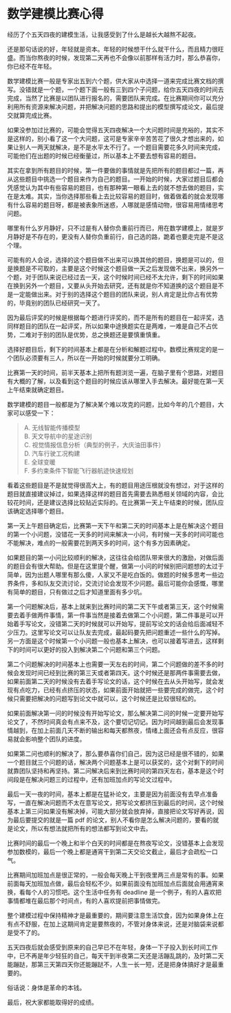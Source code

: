 # 数学建模比赛心得

经历了个五天四夜的建模生活，让我感受到了什么是越长大越熬不起夜。

​还是那句话说的好，年轻就是资本。年轻的时候想干什么就干什么，而且精力很旺盛。而当你熬夜的时候，发现第二天再也不会像以前那样有活力时，那么恭喜你，你已经不在年轻。

数学建模比赛一般是专家出五到六个题，供大家从中选择一道来完成比赛文档的撰写。没错就是一个题，一个题下面一般有三到四个子问题，给你五天四夜的时间去完成，当然了比赛是以团队进行报名的，需要团队来完成。在比赛期间你可以充分利用所有资源来解决问题，并把解决问题的思路和提出的模型撰写成论文，最后提交就算完成比赛。

如果没参加过比赛的，可能会觉得五天四夜解决一个大问题时间是充裕的，其实不是这样的，别小看了这一个大问题，这可是专家辛辛苦苦花了很久才想出来的，如果让别人一两天就解决，是不是水平太不行了。一个题目需要花多久时间来完成，可能他们在出题的时候已经衡量过，所以基本上不要去想有容易的题目。

其实在拿到所有题目的时候，第一件要做的事情就是先把所有的题目都过一篇，再从这些题目中挑选一个题目来作为自己的题目。一开始的时候，大家过题目后都会凭感觉认为其中有些容易的题目，也有那种第一眼看上去的就不想去做的题目，实在是太难。其实，当你选择那些看上去比较容易的题目时，做着做着的就会发现哪有什么容易的题目呀，都是被表象所迷惑，人哪就是感情动物，很容易用情绪思考问题。

哪里有什么岁月静好，只不过是有人替你负重前行而已，用在数学建模上，就是岁月静好是不存在的，更没有人替你负重前行，自己选的路，跪着也要走完是不是这个理。

可能有的人会说，选择的这个题目做不出来可以换其他的题目，换题是可以的，但是换题是不可取的，主要是这个时候这个题目做一天之后发现做不出来，换另外一个题，对于团队来说已经过去一天，这个时候时间已经不太允许，剩下的时间如果在换到另外一个题目，又要从头开始去研究，还有就是你不知道换的这个题目是不是一定能做出来。对于别的选择这个题目的团队来说，别人肯定是比你占有优势的，毕竟别的团队已经研究一天了。

因为最后评奖的时候是根据每个题进行评奖的，而不是所有的题目在一起评奖，选同样题目的团队在一起评奖，所以如果中途换题实在是两难，一难是自己不占优势，二难对于别的团队是优势，总之换题还是要慎重慎重。

选择好题目后，剩下的时间基本上都是在分析和解题过程中。数模比赛规定的是一个团队必须要有三人，所以在一开始的时候就要分工明确。

比赛第一天的时间，前半天基本上把所有题浏览一遍，在脑子里有个思路，对题目有大概的了解，以及看到这个题目的时候应该从哪里入手去解决。最好能在第一天上午结束就确定题目。

数学建模的题目一般都是为了解决某个难以攻克的问题，比如今年的几个题目，大家可以感受一下：

>A. 无线智能传播模型  
>B. 天文导航中的星途识别  
>C. 视觉情报信息分析（典型的例子，大庆油田事件）  
>D. 汽车行驶工况构建  
>E. 全球变暖    
>F. 多约束条件下智能飞行器航迹快速规划

看着这些题目是不是就觉得很高大上，有的题目用途压根就没有想过，对于这样的题目就直接建议掉过，如果选择这样的题目首先需要去熟悉相关领域的内容，会比较花时间，还是建议选择比较贴近实际的。在比赛第一天上午结束的时候，团队应该确定选择哪个题目。

第一天上午题目确定后，比赛第一天下午和第二天的时间基本上是在解决这个题目的第一个小问题，没错花一天多的时间来解决一小问，有时候一天多的时间可能也不能解决，难点的一般需要花到两天多的时间，这个有多方因素确定。

如果题目的第一小问比较顺利的解决，这往往会给团队带来很大的激励，对做后面的题目会有很大帮助。但是在这里提个醒，做第一小问的时候别把问题想的太过于简单，因为出题人哪里有那么傻，人家又不是吃白饭的。做题的时候多思考一些边界条件，多和队友交流讨论，交流讨论会发现不少问题。最后可能你会感慨，哪里有简单的题目，只有做过之后才知道里面有多少坑。

第一个问题解决后，基本上就来到比赛时间的第二天下午或者第三天，这个时候需要去着手做两件事情，第一件事当然是接着去做第二个小问题，第二件事是可以开始着手写论文，没错第二天的时候就可以开始写，提前写论文的话会给后面减轻不少压力。这里写论文可以让队友去完成，最起码要先把问题重述一些什么的写掉。另一方面是这个时候第一个小问题一般也基本上解决，也可以接着写进去，这样剩下的时间可以更好的投入到解决第二个问题和第三个问题。

第二个问题解决的时间基本上也需要一天左右的时间，第二个问题做的差不多的时候会发现时间已经到比赛的第三天或者第四天。这个时候还是那两件事需要去做，如果前面第二天的时候没有去着手写论文的话，这个时候在去从头开始写，就会发现有点吃力，已经有点挤压的状态，如果前面开始就把一些要完成的做完，这个时候只需要把解决的问题写到论文中就可以，这个时候还是比较很轻松的。

如果前面解决第一问的时候没有开始写论文，那么解决第二问的时候一定要开始写论文了，不然时间真会有点来不及，这个要切记切记。因为时间越到最后会发现事情越到，在加上前面几天不断的输出和每天都熬夜，情绪上面还会有点反应，很容易就会影响整个团队的进度。

如果第二问也顺利的解决了，那么要恭喜你们自己，因为这已经是很不错的，如果一个题目就三个问题的话，解决两个问题基本上是可以获奖的，这个对剩下的时间就靠团队坚持和再坚持。第二问解决后来到比赛时间的第四天左右，基本是这个时间段是在解决问题三的过程中，还有加班加点的写论文过程中。

最后一天一夜的时间，基本上都是在猛补论文，主要是因为前面没有去早点准备写，一直在解决问题而不太在意写论文，把写论文都挤压到最后的时间，这个时候基本上第三问如果没有解决掉，可能大部分就会放弃掉，直接把论文写好再说，因为最后要提交的就是一篇 pdf 的论文，别人不看你是怎么解决问题的，要看的就是论文，所以有想法就把所有的想法都写到论文中去。

比赛时间的最后一个晚上和半个白天的时间都是在熬夜写论文，没错基本上会发现参加数模的，最后一个晚上都是通宵干到第二天交论文截止，最后才会疏松一口气。

比赛期间加班加点是很正常的，一般会每天晚上干到夜里两三点是常有的事。如果前面每天加班加点做，最后会轻松不少。如果前面没有加班加点后面就会用通宵来换，看每个人的习惯吧。这个生活中任务有 deadline 是一个例子，有的人喜欢把事情都堆在最后那个时间点，有的人喜欢提前把事情做完。

整个建模过程中保持精神才是最重要的，期间要注意生活饮食，因为如果身体上在有点不舒服，在加上这期间肯定是要熬夜的，不管对身体来说，还是对脑袋来说都是受不了的。

五天四夜后就会感受到原来的自己早已不在年轻，身体一下子投入到长时间工作中，已不再是年少轻狂的自己，每天干到半夜第二天还是活蹦乱跳的，及时第二天能蹦跶，那第三天第四天你还能蹦跶不，人生一长一短，还是把身体搞好才是最重要的。

俗话说：身体是革命的本钱。

最后，祝大家都能取得好的成绩。